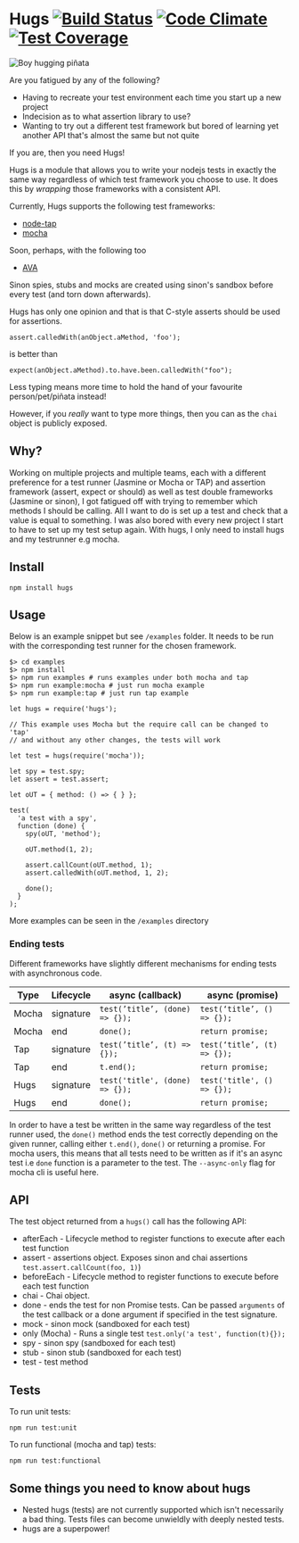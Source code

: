 # Hugs [![Build Status](https://travis-ci.org/lawrencec/hugs.svg?branch=master)](https://travis-ci.org/lawrencec/hugs) [![Code Climate](https://codeclimate.com/github/lawrencec/hugs/badges/gpa.svg)](https://codeclimate.com/github/lawrencec/hugs) [![Test Coverage](https://codeclimate.com/github/lawrencec/hugs/badges/coverage.svg)](https://codeclimate.com/github/lawrencec/hugs/coverage)

 ![Boy hugging piñata](https://i.giphy.com/SKElG8dQWhPdS.gif)

Are you fatigued by any of the following?

- Having to recreate your test environment each time you start up a new project
- Indecision as to what assertion library to use?
- Wanting to try out a different test framework but bored of learning yet another API that's almost the same but not quite

If you are, then you need Hugs!

Hugs is a module that allows you to write your nodejs tests in exactly the same way regardless of which test framework you choose to use.
It does this by *wrapping* those frameworks with a consistent API.

Currently, Hugs supports the following test frameworks:

- [node-tap](http://www.node-tap.org/)
- [mocha](https://mochajs.org/)

Soon, perhaps, with the following too

- [AVA](https://github.com/avajs/ava)

Sinon spies, stubs and mocks are created using sinon's sandbox before every test (and torn down afterwards).

Hugs has only one opinion and that is that C-style asserts should be used for assertions.

```
assert.calledWith(anObject.aMethod, 'foo');
```

is better than

```
expect(anObject.aMethod).to.have.been.calledWith("foo");
```

Less typing means more time to hold the hand of your favourite person/pet/piñata instead!

However, if you *really* want to type more things, then you can as the `chai` object is publicly exposed.

## Why?

Working on multiple projects and multiple teams, each with a different preference for a test runner (Jasmine or Mocha or TAP) and assertion framework (assert, expect or should) as well as test double frameworks (Jasmine or sinon), I got fatigued off with trying to remember which methods I should be calling.
All I want to do is set up a test and check that a value is equal to something. I was also bored with every new project I start to have to set up my test setup again. With hugs, I only need to install hugs and my testrunner e.g mocha.


## Install

```
npm install hugs
```

## Usage

Below is an example snippet but see `/examples` folder. It needs to be run with the corresponding test runner for the chosen framework.

```
$> cd examples
$> npm install
$> npm run examples # runs examples under both mocha and tap
$> npm run example:mocha # just run mocha example
$> npm run example:tap # just run tap example
```

```
let hugs = require('hugs');

// This example uses Mocha but the require call can be changed to 'tap'
// and without any other changes, the tests will work

let test = hugs(require('mocha'));

let spy = test.spy;
let assert = test.assert;

let oUT = { method: () => { } };

test(
  'a test with a spy',
  function (done) {
    spy(oUT, 'method');

    oUT.method(1, 2);

    assert.callCount(oUT.method, 1);
    assert.calledWith(oUT.method, 1, 2);

    done();
  }
);

```

More examples can be seen in the `/examples` directory

### Ending tests

Different frameworks have slightly different mechanisms for ending tests with asynchronous code.

| Type    | Lifecycle | async (callback)                    | async (promise)                            |
|---------|-----------|-------------------------------------|--------------------------------------------|
| Mocha   | signature | `test(’title’, (done) => {});`      | `test(‘title’, () => {});`                 |
| Mocha   | end       | `done();`                           | `return promise;`                          |
| Tap     | signature | `test(’title’, (t) => {});`         | `test(‘title’, (t) => {});`                |
| Tap     | end       | `t.end();`                          | `return promise;`                          |
| Hugs    | signature | `test('title', (done) => {});`      | `test('title', () => {});`                 |
| Hugs    | end       | `done();`                           | `return promise;`                          |

In order to have a test be written in the same way regardless of the test runner used, the `done()` method ends the test correctly depending on the given runner, calling either `t.end()`, `done()` or returning a promise.
For mocha users, this means that all tests need to be written as if it's an async test i.e `done` function is a parameter to the test. The `--async-only` flag for mocha cli is useful here.

## API

The test object returned from a `hugs()` call has the following API:

- afterEach - Lifecycle method to register functions to execute after each test function
- assert - assertions object. Exposes sinon and chai assertions `test.assert.callCount(foo, 1)`)
- beforeEach - Lifecycle method to register functions to execute before each test function
- chai - Chai object.
- done - ends the test for non Promise tests. Can be passed `arguments` of the test callback or a done argument if specified in the test signature.  
- mock - sinon mock (sandboxed for each test)
- only (Mocha) - Runs a single test `test.only('a test', function(t){});`
- spy - sinon spy (sandboxed for each test)
- stub - sinon stub (sandboxed for each test)
- test -  test method

## Tests

To run unit tests:

```
npm run test:unit
```

To run functional (mocha and tap) tests:

```
npm run test:functional
```

## Some things you need to know about hugs
- Nested hugs (tests) are not currently supported which isn't necessarily a bad thing. Tests files can become unwieldly with deeply nested tests.
- hugs are a superpower!



